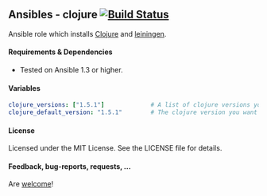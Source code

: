 ## Ansibles - clojure [![Build Status](https://travis-ci.org/Ansibles/clojure.png)](https://travis-ci.org/Ansibles/clojure)

Ansible role which installs [Clojure](http://clojure.org/) and [leiningen](http://leiningen.org/).


#### Requirements & Dependencies
- Tested on Ansible 1.3 or higher.


#### Variables

```yaml
clojure_versions: ["1.5.1"]             # A list of clojure versions you want to have installed
clojure_default_version: "1.5.1"        # The clojure version you want to be the system default
```


#### License

Licensed under the MIT License. See the LICENSE file for details.


#### Feedback, bug-reports, requests, ...

Are [welcome](https://github.com/ansibles/clojure/issues)!
